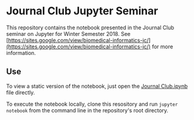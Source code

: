 # Journal Club Jupyter Seminar

This repository contains the notebook presented in the Journal Club seminar on Jupyter for Winter Semester 2018. See [https://sites.google.com/view/biomedical-informatics-jc/](https://sites.google.com/view/biomedical-informatics-jc/) for more information.

## Use

To view a static version of the notebook, just open the [Journal Club.ipynb](https://github.com/mdbloice/Journal-Club/blob/master/Journal%20Club.ipynb) file directly.

To execute the notebook locally, clone this resository and run `jupyter notebook` from the command line in the repository's root directory.

